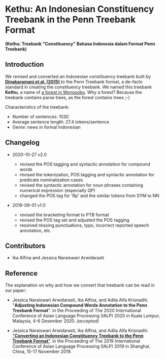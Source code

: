 # Kethu: An Indonesian Constituency Treebank in the Penn Treebank Format
**(Kethu: Treebank "Constituency" Bahasa Indonesia dalam Format Penn Treebank)**

## Introduction

We revised and converted an Indonesian constituency treebank built by [**Dinakaramani et al. (2015)** ](https://github.com/famrashel/idn-treebank) to the Penn Treebank format, a de-facto standard in creating the constituency treebank. We named this treebank **Kethu**, a name of [a forest in Wonosobo](http://wiki-wisata.blogspot.com/2014/08/hutan-alas-kethu-wonogiri.html). Why a forest? Because the treebank contains parse trees, as the forest contains trees ;-) 

Characteristics of the treebank:
* Number of sentences: 1030
* Average sentence length: 27.4 tokens/sentence
* Genre: news in formal Indonesian


## Changelog
* 2020-10-27 v2.0
  * revised the POS tagging and syntactic annotation for compound words
  * revised the tokenization, POS tagging and syntactic annotation for predicate nominalization cases
  * revised the syntactic annotation for noun phrases containing numerical expression (especially QP)
  * changed the POS tag for 'Rp' and the similar tokens from SYM to NN

* 2019-09-01 v1.0
  * revised the bracketing format to PTB format
  * revised the POS tag set and adjusted the POS tagging
  * resolved missing punctuations, typo, incorrect reported speech annotation, etc.

## Contributors
* Ika Alfina and Jessica Naraiswari Arwidarasti


## Reference

The explanation on why and how we convert that treebank can be read in our paper:
* Jessica Naraiswari Arwidarasti, Ika Alfina, and Adila Alfa Krisnadhi. "**Adjusting Indonesian Compound Words Annotation to the Penn Treebank Format**". In the Proceeding of The 2020 International Conference of Asian Language Processing (IALP) 2020 in Kuala Lumpur, Malaysia, 4-6 Desember 2020. _(accepted)_ 

* Jessica Naraiswari Arwidarasti, Ika Alfina, and Adila Alfa Krisnadhi. ["**Converting an Indonesian Constituency Treebank to the Penn Treebank Format**"](https://ieeexplore.ieee.org/abstract/document/9037723). In the Proceeding of The 2019 International Conference of Asian Language Processing (IALP)  2019 in Shanghai, China, 15-17 November 2019. 

